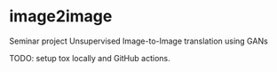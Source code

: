 # image2image
Seminar project Unsupervised Image-to-Image translation using GANs

TODO: setup tox locally and GitHub actions.